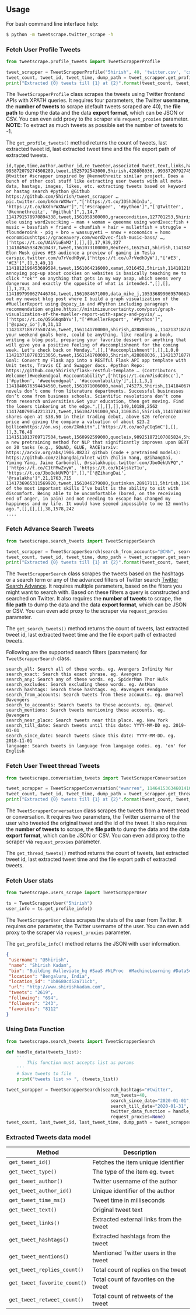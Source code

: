 ## Usage

For bash command line interface help:
```bash
$ python -m tweetscrape.twitter_scrape -h
```

### Fetch User Profile Tweets

```python
from tweetscrape.profile_tweets import TweetScrapperProfile

tweet_scrapper = TweetScrapperProfile("5hirish", 40, 'twitter.csv', 'csv')
tweet_count, tweet_id, tweet_time, dump_path = tweet_scrapper.get_profile_tweets()
print("Extracted {0} tweets till {1} at {2}".format(tweet_count, tweet_time, dump_path))
```

The `TweetScrapperProfile` class scrapes the tweets using Twitter frontend APIs with XPATH queries.
It requires four parameters, the Twitter **username**, the **number of tweets** to scrape
 (default tweets scraped are 40), the **file path** to dump
the data and the data **export format**, which can be JSON or CSV.
You can even add proxy to the scraper via `request_proxies` parameter.
__NOTE__: To extract as much tweets as possible set the number of tweets to -1.

The `get_profile_tweets()` method returns the count of tweets, last extracted tweet id, last extracted tweet time and
 the file export path of extracted tweets.

```csv
id,type,time,author,author_id,re_tweeter,associated_tweet,text,links,hashtags,mentions,reply_count,favorite_count,retweet_count
993872079274508289,tweet,1525792543000,5hirish,428808036,,993872079274508289,"Built @twitter #scrapper inspired by @kennethreitz similar project. Does a bunch of other cool stuff like extracting user tweets with all meta-data, hastags, images, likes, etc. extracting tweets based on keyword or hastag search #python @Github https://github.com/5hirish/tweet_scrapper …pic.twitter.com/bXdnrWXNwr","['https://t.co/ID5hJ6InIu', 'https://t.co/bXdnrWXNwr']","['#scrapper', '#python']","['@Twitter', '@kennethreitz', '@github']",1,14,7
1141791578970894338,tweet,1561059300000,gracecondition,127701253,5hirish,1141791578970894338,everyone else using word2vec:king – man + woman = queenme using word2vec:fish + music = bassfish + friend = chumfish + hair = mulletfish + struggle = flounderoink - pig + bro = wassupyeti – snow + economics = homo economicushttps://graceavery.com/word2vec-fish-music-bass/ …,['https://t.co/UAiViuEnM2'],[],[],17,939,227
1141849459342610437,tweet,1561073100000,Reuters,1652541,5hirish,1141849459342610437,WATCH: Elon Musk gives #E3 audience a preview of gaming in Tesla carspic.twitter.com/u7rVedhDyW,['https://t.co/u7rVedhDyW'],"['#E3', '#E3']",[],3,49,18
1141812196453699584,tweet,1561064216000,xamat,9316452,5hirish,1141812196453699584,"The annoying pop-up about cookies on websites is basically teaching me to click ""ok"" on anything that gets in my way asap, which seems very dangerous and exactly the opposite of what is intended.",[],[],[],1,23,3
1141897990627446784,tweet,1561084671000,data_mike_j,1053368990695706624,5hirish,1141897990627446784,Check out my newest blog post where I build a graph visualization of the #MuellerReport using @spacy_io and #Python including paragraph recommendation engine.https://minimizeuncertainty.com/post/graph-visualization-of-the-mueller-report-with-spacy-and-pyvis/ …,['https://t.co/Q5GGKqmbYv'],"['#MuellerReport', '#Python']",['@spacy_io'],0,31,13
1142137189775507456,tweet,1561141700000,5hirish,428808036,,1142137187783213056,"Share your weekend goals here, could be anything, like reading a book, writing a blog post, preparing your favorite dessert or anything that will give you a positive feeling of #accomplishment for the coming week. Let's check back on Monday.",[],['#accomplishment'],[],1,0,0
1142137187783213056,tweet,1561141700000,5hirish,428808036,,1142137187783213056,"Weekend Goal: Convert my Flask app into a RESTful Flask API app template with Unit tests, Travis CI and Swagger docs. #python Repo: https://github.com/5hirish/flask-restful-template … (Contributors Welcome!)#weekendgoal #accountability",['https://t.co/m7isdCd6cc'],"['#python', '#weekendgoal', '#accountability']",[],1,3,1
1141840676394434560,tweet,1561071006000,naval,745273,5hirish,1141840676394434560,"Lasting novels don’t come from literature departments. Successful businesses don’t come from business schools. Scientific revolutions don’t come from research universities.Get your education, then get moving. Find the loners tinkering at the edge.",[],[],[],149,10188,2562
1141740790542213121,tweet,1561047191000,WSJ,3108351,5hirish,1141740790542213121,"Slack shares open at $38.50 in their trading debut, above $26 reference price and giving the company a valuation of about $23.2 billionhttps://on.wsj.com/2Xmkitn",['https://t.co/uo7yCGqSmC'],[],[],3,76,48
1141511813709717504,tweet,1560992599000,quocleix,989251872107085824,5hirish,1141511813709717504,"XLNet: a new pretraining method for NLP that significantly improves upon BERT on 20 tasks (e.g., SQuAD, GLUE, RACE)arxiv: https://arxiv.org/abs/1906.08237 github (code + pretrained models): https://github.com/zihangdai/xlnet with Zhilin Yang, @ZihangDai, Yiming Yang, Jaime Carbonell, @rsalakhupic.twitter.com/JboOekUVPQ","['https://t.co/C1tFMwZvyW', 'https://t.co/kI4jsVzT1u', 'https://t.co/JboOekUVPQ']",[],"['@ZihangDai', '@rsalakhu']",21,1763,715
1141736965311569920,tweet,1561046279000,justinkan,28917111,5hirish,1141736965311569920,"One of the most important skills I’ve built is the ability to sit with discomfort. Being able to be uncomfortable (bored, on the receiving end of anger, in pain) and not needing to escape has changed my happiness and my life. It would have seemed impossible to me 12 months ago.",[],[],[],38,1578,242
....
```

### Fetch Advance Search Tweets

```python
from tweetscrape.search_tweets import TweetScrapperSearch

tweet_scrapper = TweetScrapperSearch(search_from_accounts="@CNN", search_till_date="2016-04-01", search_since_date="2015-11-01", num_tweets=40, tweet_dump_path='twitter.csv', tweet_dump_format='csv')
tweet_count, tweet_id, tweet_time, dump_path = tweet_scrapper.get_search_tweets()
print("Extracted {0} tweets till {1} at {2}".format(tweet_count, tweet_time, dump_path))
```

The `TweetScrapperSearch` class scrapes the tweets based on the hashtags or a search term or any of the
advanced filters of Twitter search [Twitter Search Advance](https://twitter.com/search-advanced).
 It requires multiple parameters, based on the filters you might want to search with. Based on these filters a query is
 constructed and searched on Twitter. It also requires the **number of tweets** to scrape, the **file path** to dump
the data and the data **export format**, which can be JSON or CSV.
You can even add proxy to the scraper via `request_proxies` parameter.

The `get_search_tweets()` method returns the count of tweets, last extracted tweet id, last extracted tweet time and
 the file export path of extracted tweets.

Following are the supported search filters (parameters) for `TweetScrapperSearch` class.

```text
search_all: Search all of these words. eg. Avengers Infinity War
search_exact: Search this exact phrase. eg. Avengers
search_any: Search any of these words. eg. SpiderMan Thor Hulk
search_excludes: Search excluding these words. eg. AntMan
search_hashtags: Search these hashtags. eg. #avengers #endgame
search_from_accounts: Search tweets from these accounts. eg. @marvel @avengers
search_to_accounts: Search tweets to these accounts. eg. @marvel
search_mentions: Search tweets mentioning these accounts. eg. @avengers
search_near_place: Search tweets near this place. eg. New York
search_till_date: Search tweets until this date: YYYY-MM-DD eg. 2019-01-01
search_since_date: Search tweets since this date: YYYY-MM-DD. eg. 2018-11-01
language: Search tweets in language from language codes. eg. 'en' for English
```

### Fetch User Tweet thread Tweets

```python
from tweetscrape.conversation_tweets import TweetScrapperConversation

tweet_scrapper = TweetScrapperConversation("ewarren", 1146415363460141057, 40, 'twitter.csv', 'csv')
tweet_count, tweet_id, tweet_time, dump_path = tweet_scrapper.get_thread_tweets()
print("Extracted {0} tweets till {1} at {2}".format(tweet_count, tweet_time, dump_path))
```

The `TweetScrapperConversation` class scrapes the tweets from a tweet tread or conversation.
 It requires two parameters, the Twitter username of the user who tweeted the original tweet and
  the id of the tweet. It also requires the **number of tweets** to scrape, the **file path** to dump
the data and the data **export format**, which can be JSON or CSV.
You can even add proxy to the scraper via `request_proxies` parameter.

The `get_thread_tweets()` method returns the count of tweets, last extracted tweet id, last extracted tweet time and
 the file export path of extracted tweets.


### Fetch User stats

```python
from tweetscrape.users_scrape import TweetScrapperUser

ts = TweetScrapperUser("5hirish")
user_info = ts.get_profile_info()
```

The `TweetScrapperUser` class scrapes the stats of the user from Twitter.
 It requires one parameter, the Twitter username of the user.
You can even add proxy to the scraper via `request_proxies` parameter.

The `get_profile_info()` method returns the JSON with user information.
 ```json
{
  "username": "@5hirish",
  "name": "Shirish Kadam",
  "bio": "Building @alleviate_hq #SaaS #NLProc  #MachineLearning #DataScience\nAutomating Automation\nhttp://5hirish.com",
  "location": "Bengaluru, India",
  "location_id": "1b8680cd52a711cb",
  "url": "http://www.shirishkadam.com",
  "tweets": "2619",
  "following": "694",
  "followers": "243",
  "favorites": "8112"
}
```

### Using Data Function

```python
from tweetscrape.search_tweets import TweetScrapperSearch

def handle_data(tweets_list):
    '''
        This function must accepts list as params
    '''
    # Save tweets to file
    print("tweets list >> ", (tweets_list))

tweet_scrapper = TweetScrapperSearch(search_hashtags="#twitter",
                                        num_tweets=40,
                                        search_since_date="2020-01-01",
                                        search_till_date="2020-01-31",
                                        twitter_data_function = handle_data,
                                        request_proxies=None)
tweet_count, last_tweet_id, last_tweet_time, dump_path = tweet_scrapper.get_search_tweets()

```


### Extracted Tweets data model

Method | Description
--- | ---
`get_tweet_id()` | Fetches the item unique identifier
`get_tweet_type()` | The type of the item eg. `tweet`
`get_tweet_author()` | Twitter username of the author
`get_tweet_author_id()` | Unique identifier of the author
`get_tweet_time_ms()` | Tweet time in milliseconds
`get_tweet_text()` | Original tweet text
`get_tweet_links()` | Extracted external links from the tweet
`get_tweet_hashtags()` | Extracted hashtags from the tweet
`get_tweet_mentions()` | Mentioned Twitter users in the tweet
`get_tweet_replies_count()` | Total count of replies on the tweet
`get_tweet_favorite_count()` | Total count of favorites on the tweet
`get_tweet_retweet_count()` | Total count of retweets of the tweet
